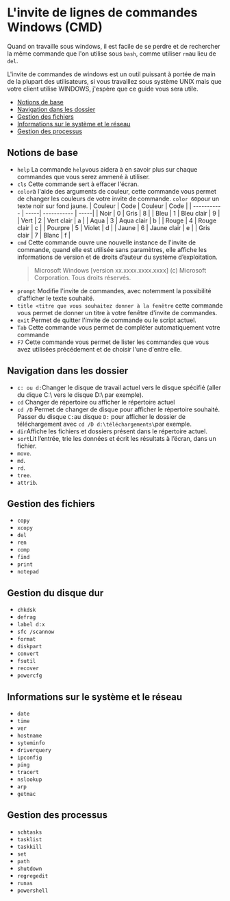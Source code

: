 # L'invite de lignes de commandes Windows (CMD)

Quand on travaille sous windows, il est facile de se perdre et de rechercher la même commande que l'on utilise sous `bash`, comme utiliser `rm`au lieu de `del`.

L'invite de commandes de windows est un outil puissant à portée de main de la plupart des utilisateurs, si vous travaillez sous système UNIX mais que votre client utilise WINDOWS, j'espère que ce guide vous sera utile.

- [Notions de base](#notions-de-base)
- [Navigation dans les dossier](#navigation-dans-les-dossier)
- [Gestion des fichiers](#gestion-des-fichiers)
- [Informations sur le système et le réseau](#informations-sur-le-système-et-le-réseau)
- [Gestion des processus](#gestion-des-processus)

## Notions de base

- `help` La commande `help`vous aidera à en savoir plus sur chaque commandes que vous serez ammené à utiliser.
- `cls` Cette commande sert à effacer l'écran.
- `color`à l'aide des arguments de couleur, cette commande vous permet de changer les couleurs de votre invite de commande.
`color 60`pour un texte noir sur fond jaune.
    | Couleur     | Code | Couleur     | Code |
    | ----------- | -----| ----------- | -----|
    | Noir        | 0    | Gris        | 8    |
    | Bleu        | 1    | Bleu clair  | 9    |
    | Vert        | 2    | Vert clair  | a    |
    | Aqua        | 3    | Aqua clair  | b    |
    | Rouge       | 4    | Rouge clair | c    |
    | Pourpre     | 5    | Violet      | d    |
    | Jaune       | 6    | Jaune clair | e    |
    | Gris clair  | 7    | Blanc       | f    |
- `cmd` Cette commande ouvre une nouvelle instance de l'invite de commande, quand elle est utilisée sans paramètres, elle affiche les informations de version et de droits d’auteur du système d’exploitation.
    > Microsoft Windows [version xx.xxxx.xxxx.xxxx]
(c) Microsoft Corporation. Tous droits réservés.
- `prompt` Modifie l'invite de commandes, avec notemment la possibilité d'afficher le texte souhaité.
- `title <titre que vous souhaitez donner à la fenêtre` cette commande vous permet de donner un titre à votre fenêtre d'invite de commandes.
- `exit` Permet de quitter l'invite de commande ou le script actuel.
- `Tab` Cette commande vous permet de compléter automatiquement votre commande
- `F7` Cette commande vous permet de lister les commandes que vous avez utilisées précédement et de choisir l'une d'entre elle.

## Navigation dans les dossier

- `c: ou d:`Changer le disque de travail actuel vers le disque spécifié (aller du dique C:\ vers le disque D:\ par exemple).
- `cd` Changer de répertoire ou afficher le répertoire actuel
- `cd /D` Permet de changer de disque pour afficher le répertoire souhaité. Passer du disque `C:`au disque `D:` pour afficher le dossier de téléchargement avec `cd /D d:\téléchargements\`par exemple.
- `dir`Affiche les fichiers et dossiers présent dans le répertoire actuel.
- `sort`Lit l’entrée, trie les données et écrit les résultats à l’écran, dans un fichier.
- `move`.
- `md`.
- `rd`.
- `tree`.
- `attrib`.

## Gestion des fichiers

- `copy`
- `xcopy`
- `del`
- `ren`
- `comp`
- `find`
- `print`
- `notepad`

## Gestion du disque dur

- `chkdsk`
- `defrag`
- `label d:x`
- `sfc /scannow`
- `format`
- `diskpart`
- `convert`
- `fsutil`
- `recover`
- `powercfg`

## Informations sur le système et le réseau

- `date`
- `time`
- `ver`
- `hostname`
- `syteminfo`
- `driverquery`
- `ipconfig`
- `ping`
- `tracert`
- `nslookup`
- `arp`
- `getmac`

## Gestion des processus

- `schtasks`
- `tasklist`
- `taskkill`
- `set`
- `path`
- `shutdown`
- `regregedit`
- `runas`
- `powershell`
